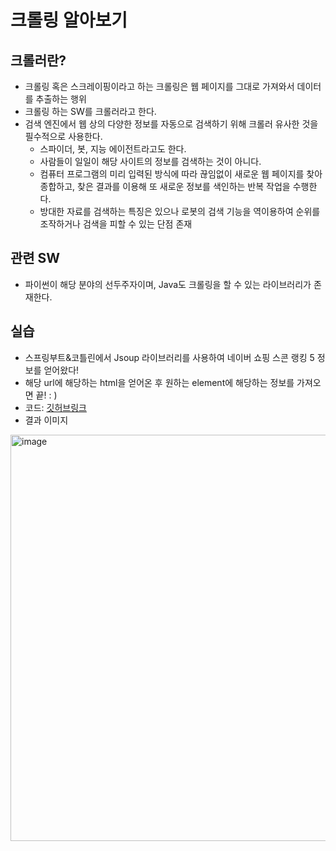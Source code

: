 # 크롤링 알아보기

## 크롤러란?
- 크롤링 혹은 스크레이핑이라고 하는 크롤링은 웹 페이지를 그대로 가져와서 데이터를 추출하는 행위
- 크롤링 하는 SW를 크롤러라고 한다.
- 검색 엔진에서 웹 상의 다양한 정보를 자동으로 검색하기 위해 크롤러 유사한 것을 필수적으로 사용한다.
  - 스파이더, 봇, 지능 에이전트라고도 한다. 
  - 사람들이 일일이 해당 사이트의 정보를 검색하는 것이 아니다.
  - 컴퓨터 프로그램의 미리 입력된 방식에 따라 끊임없이 새로운 웹 페이지를 찾아 종합하고, 찾은 결과를 이용해 또 새로운 정보를 색인하는 반복 작업을 수행한다.
  - 방대한 자료를 검색하는 특징은 있으나 로봇의 검색 기능을 역이용하여 순위를 조작하거나 검색을 피할 수 있는 단점 존재 

## 관련 SW
- 파이썬이 해당 분야의 선두주자이며, Java도 크롤링을 할 수 있는 라이브러리가 존재한다.

## 실습
- 스프링부트&코틀린에서 Jsoup 라이브러리를 사용하여 네이버 쇼핑 스콘 랭킹 5 정보를 얻어왔다! 
- 해당 url에 해당하는 html을 얻어온 후 원하는 element에 해당하는 정보를 가져오면 끝! : )
- 코드: [깃허브링크](https://github.com/boboram/try-kopring/blob/main/src/main/kotlin/com/boram/trykopring/web/SconeCrawlingController.kt)
- 결과 이미지
<img width="650" alt="image" src="https://user-images.githubusercontent.com/14108487/177162124-982af0c8-a2cb-4656-a55d-5678dfe4016e.png">
